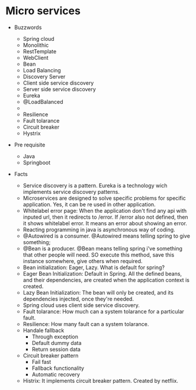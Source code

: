 # Micro services

  - Buzzwords 
    - Spring cloud
    - Monolithic
    - RestTemplate
    - WebClient
    - Bean
    - Load Balancing
    - Discovery Server
    - Client side service discovery
    - Server side service discovery
    - Eureka
    - @LoadBalanced
    -
    - Resilience
    - Fault tolarance
    - Circuit breaker
    - Hystrix
  
  - Pre requisite
    - Java
    - Springboot
    
    
  - Facts
    - Service discovery is a pattern. Eureka is a technology wich implements service discovery patterns.
    - Microservices are designed to solve specific problems for specific application. Yes, it can be re used in other application.
    - Whitelabel error page: When the application don't find any api with inputed url, then it redirects to /error. If /error also not defined, then it shows whitelabel error. It means an error about showing an error. 
    - Reacting programming in java is asynchronous way of coding.
    - @Autowired is a consumer. @Autowired means telling spring to give something;
    - @Bean is a producer. @Bean means telling spring i've something that other people will need. SO execute this method, save this instance somewhere, give others when required.
    - Bean initialization: Eager, Lazy. What is default for spring?
    - Eager Bean Initialization: Default in Spring. All the defined beans, and their dependencies, are created when the application context is created.
    - Lazy Bean Initialization: The bean will only be created, and its dependencies injected, once they're needed.
    - Spring cloud uses client side service discovery.
    - Fault tolarance: How much can a system tolarance for a particular fault.
    - Resilience: How many fault can a system tolarance.
    - Handale fallback
      - Through exception
      - Default dummy data
      - Return session data
    - Circuit breaker pattern
      - Fail fast
      - Fallback functionality
      - Automatic recovery
    - Histrix: It implements circuit breaker pattern. Created by netflix.
    
  
    
